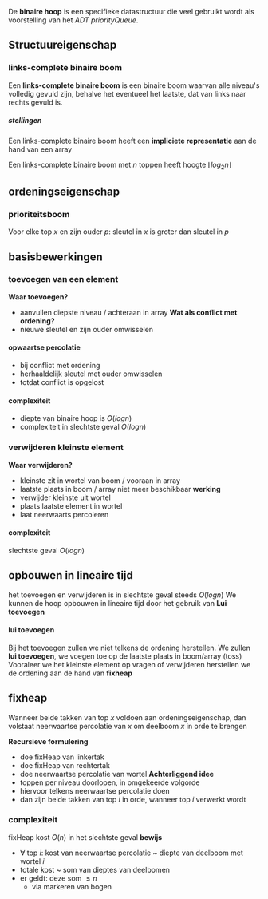 De __binaire hoop__ is een specifieke datastructuur die veel gebruikt wordt als voorstelling van het _ADT priorityQueue_. 
## Structuureigenschap
### links-complete binaire boom
Een __links-complete binaire boom__ is een binaire boom waarvan alle niveau's volledig gevuld zijn, behalve het eventueel het laatste, dat van links naar rechts gevuld is.
##### stellingen
Een links-complete binaire boom heeft een __impliciete representatie__ aan de hand van een array

Een links-complete binaire boom met $n$ toppen heeft hoogte $\lfloor log_{2}n  \rfloor$ 

## ordeningseigenschap
### prioriteitsboom
Voor elke top $x$ en zijn ouder $p$: sleutel in $x$ is groter dan sleutel in $p$

## basisbewerkingen
### toevoegen van een element
__Waar toevoegen?__ 
- aanvullen diepste niveau / achteraan in array
__Wat als conflict met ordening?__
- nieuwe sleutel en zijn ouder omwisselen
#### opwaartse percolatie
- bij conflict met ordening
- herhaaldelijk sleutel met ouder omwisselen
- totdat conflict is opgelost
#### complexiteit
- diepte van binaire hoop is $O(log n)$ 
- complexiteit in slechtste geval $O(log n)$ 

### verwijderen kleinste element
__Waar verwijderen?__
- kleinste zit in wortel van boom / vooraan in array
- laatste plaats in boom / array niet meer beschikbaar
__werking__
- verwijder kleinste uit wortel
- plaats laatste element in wortel
- laat neerwaarts percoleren
#### complexiteit
 slechtste geval $O(logn)$ 

## opbouwen in lineaire tijd
het toevoegen en verwijderen is in slechtste geval steeds $O(log n)$ 
We kunnen de hoop opbouwen in lineaire tijd door het gebruik van __Lui toevoegen__

#### lui toevoegen
Bij het toevoegen zullen we niet telkens de ordening herstellen. We zullen __lui toevoegen__, we voegen toe op de laatste plaats in boom/array (toss)
Vooraleer we het kleinste element op vragen of verwijderen herstellen we de ordening aan de hand van __fixheap__

## fixheap
Wanneer beide takken van top $x$ voldoen aan ordeningseigenschap, dan volstaat neerwaartse percolatie van $x$ om deelboom $x$ in orde te brengen

__Recursieve formulering__ 
- doe fixHeap van linkertak
- doe fixHeap van rechtertak
- doe neerwaartse percolatie van wortel
__Achterliggend idee__
- toppen per niveau doorlopen, in omgekeerde volgorde
- hiervoor telkens neerwaartse percolatie doen
- dan zijn beide takken van top $i$ in orde, wanneer top $i$ verwerkt wordt

### complexiteit
fixHeap kost $O(n)$ in het slechtste geval
__bewijs__
- $\forall$ top $i$: kost van neerwaartse percolatie ~ diepte van deelboom met wortel $i$
- totale kost ~ som van dieptes van deelbomen
- er geldt: deze som $\leq n$ 
	- via markeren van bogen
